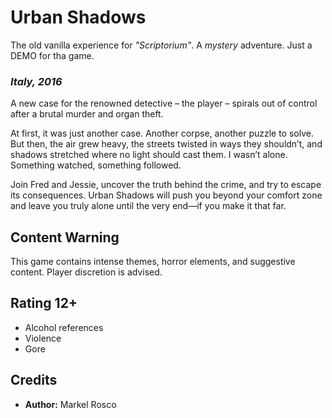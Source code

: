 # Urban Shadows
The old vanilla experience for _"Scriptorium"_. A _mystery_ adventure.
Just a DEMO for tha game.

### _Italy, 2016_
A new case for the renowned detective – the player – spirals out of control after a brutal murder and organ theft.

At first, it was just another case. Another corpse, another puzzle to solve. But then, the air grew heavy, the streets twisted in ways they shouldn’t, and shadows stretched where no light should cast them. I wasn’t alone. Something watched, something followed.

Join Fred and Jessie, uncover the truth behind the crime, and try to escape its consequences.
Urban Shadows will push you beyond your comfort zone and leave you truly alone until the very end—if you make it that far.

## Content Warning
This game contains intense themes, horror elements, and suggestive content. Player discretion is advised.

## Rating 12+
- Alcohol references
- Violence
- Gore

## Credits
- **Author:** Markel Rosco